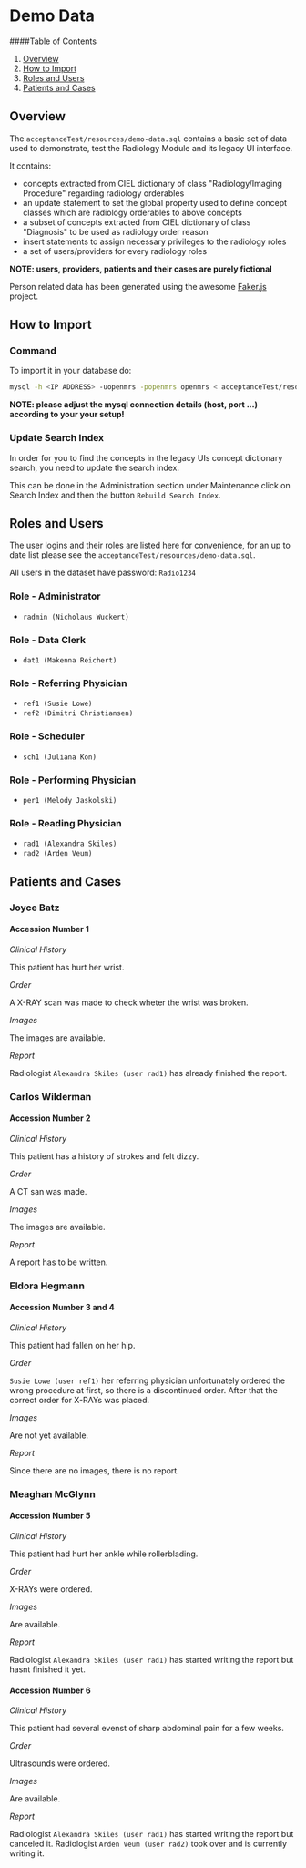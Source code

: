 # Demo Data

####Table of Contents

1. [Overview](#overview)
2. [How to Import](#how-to-import)
3. [Roles and Users](#roles-and-users)
4. [Patients and Cases](#patients-and-cases)

## Overview

The `acceptanceTest/resources/demo-data.sql` contains a basic set of data used to demonstrate, test the
Radiology Module and its legacy UI interface.

It contains:
* concepts extracted from CIEL dictionary of class "Radiology/Imaging
Procedure" regarding radiology orderables
* an update statement to set the global property used to define concept classes
which are radiology orderables to above concepts
* a subset of concepts extracted from CIEL dictionary of class "Diagnosis" to
be used as radiology order reason
* insert statements to assign necessary privileges to the radiology roles
* a set of users/providers for every radiology roles

**NOTE: users, providers, patients and their cases are purely fictional**

Person related data has been generated using the awesome [Faker.js](https://github.com/marak/Faker.js/) project.

## How to Import

### Command

To import it in your database do:

```bash
mysql -h <IP ADDRESS> -uopenmrs -popenmrs openmrs < acceptanceTest/resources/demo-data.sql
```

**NOTE: please adjust the mysql connection details (host, port ...) according to
your your setup!**

### Update Search Index

In order for you to find the concepts in the legacy UIs concept dictionary
search, you need to update the search index.

This can be done in the Administration section under Maintenance click on
Search Index and then the button `Rebuild Search Index`.

## Roles and Users

The user logins and their roles are listed here for convenience, for an up to date
list please see the `acceptanceTest/resources/demo-data.sql`.

All users in the dataset have password: `Radio1234`

### Role - Administrator

* `radmin (Nicholaus Wuckert)`

### Role - Data Clerk

* `dat1 (Makenna Reichert)`

### Role - Referring Physician

* `ref1 (Susie Lowe)`
* `ref2 (Dimitri Christiansen)`

### Role - Scheduler

* `sch1 (Juliana Kon)`

### Role - Performing Physician

* `per1 (Melody Jaskolski)`

### Role - Reading Physician

* `rad1 (Alexandra Skiles)`
* `rad2 (Arden Veum)`

## Patients and Cases

### Joyce Batz

#### Accession Number 1

_Clinical History_

This patient has hurt her wrist.

_Order_

A X-RAY scan was made to check wheter the wrist was broken.

_Images_

The images are available.

_Report_

Radiologist `Alexandra Skiles (user rad1)` has already finished the report.

### Carlos Wilderman

#### Accession Number 2

_Clinical History_

This patient has a history of strokes and felt dizzy.

_Order_

A CT san was made.

_Images_

The images are available.

_Report_

A report has to be written.

### Eldora Hegmann

#### Accession Number 3 and 4

_Clinical History_

This patient had fallen on her hip.

_Order_

`Susie Lowe (user ref1)` her referring physician unfortunately ordered the wrong procedure at first, so
there is a discontinued order. After that the correct order for X-RAYs was
placed.

_Images_

Are not yet available.

_Report_

Since there are no images, there is no report.

### Meaghan McGlynn

#### Accession Number 5

_Clinical History_

This patient had hurt her ankle while rollerblading.

_Order_

X-RAYs were ordered.

_Images_

Are available.

_Report_

Radiologist `Alexandra Skiles (user rad1)` has started writing the report but hasnt
finished it yet.

#### Accession Number 6

_Clinical History_

This patient had several evenst of sharp abdominal pain for a few weeks.

_Order_

Ultrasounds were ordered.

_Images_

Are available.

_Report_

Radiologist `Alexandra Skiles (user rad1)` has started writing the report but canceled it.
Radiologist `Arden Veum (user rad2)` took over and is currently writing it.

